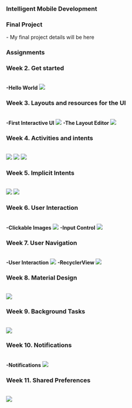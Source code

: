 <h3>Intelligent Mobile Development</h3>
<h3>Final Project</h3>
- My final project details will be here <br>
<h3>Assignments</h3>
<h3>Week 2. Get started </h3><br>
  <strong>-Hello World</strong>
<img src="https://github.com/jeymo2019/Hello-World/blob/master/Hello-world.png">

<h3>Week 3. Layouts and resources for the UI </h3><br>
  <strong>-First Interactive UI</strong>
 <img src="https://github.com/jeymo2019/Hello-World/blob/master/Hello-Toast.png">
  <strong>-The Layout Editor</strong>
  <img src="https://github.com/jeymo2019/Hello-World/blob/master/Layout-Editor.png">
  
  
<h3>Week 4. Activities and intents</h3><br>
<img src="https://github.com/jeymo2019/Hello-World/blob/master/Two-activities1.png">
<img src="https://github.com/jeymo2019/Hello-World/blob/master/Two-activities2.png">
<img src="https://github.com/jeymo2019/Hello-World/blob/master/Two-activities3.png">

<h3>Week 5. Implicit Intents</h3><br>
<img src="https://github.com/jeymo2019/Hello-World/blob/master/implecit-intent.png">
<img src="https://github.com/jeymo2019/Hello-World/blob/master/implecit-intent1.png">

<h3>Week 6. User Interaction</h3><br>
<strong>-Clickable Images</strong>
 <img src="https://github.com/jeymo2019/Hello-World/blob/master/Droidcafe.png">
  <strong>-Input Control</strong>
<img src="https://github.com/jeymo2019/Hello-World/blob/master/DroidcafeInput.png">
<h3>Week 7. User Navigation</h3><br>
<strong>-User Interaction</strong>
<img src="https://github.com/jeymo2019/Hello-World/blob/master/UserNavigation.png">
<strong>-RecyclerView</strong>
<img src="https://github.com/jeymo2019/Hello-World/blob/master/RecyclerView.png">

<h3>Week 8. Material Design</h3><br>
<img src="https://github.com/jeymo2019/Hello-World/blob/master/Material-me.png">

<h3>Week 9. Background Tasks</h3><br>
<img src="https://github.com/jeymo2019/Hello-World/blob/master/who-wrote-it.png">

<h3>Week 10. Notifications</h3><br>
<strong>-Notifications</strong>
<img src="https://github.com/jeymo2019/Hello-World/blob/master/NotifyMe.png">

<h3>Week 11. Shared Preferences</h3><br>
<img src="https://github.com/jeymo2019/Hello-World/blob/master/Shared-preff.png">

